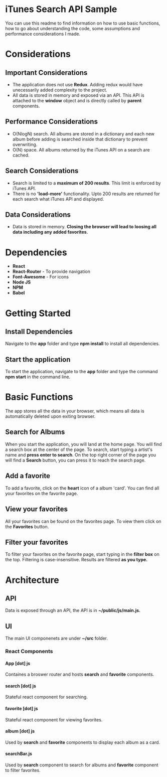 # iTunes Search API Sample

You can use this readme to find information on how to use basic functions, how to go about understanding the code, some assumptions and performance considerations I made.

# Considerations

## Important Considerations

 - The application does not use **Redux**. Adding redux would have unecessarily added complexity to the project.
 -  All data is stored in memory and exposed via an API. This API is attached to the **window** object and is directly called by **parent** components.

## Performance Considerations

 - O(NlogN) search. All albums are stored in a dictionary and each new album before adding is searched inside that dictionary to prevent overwriting.
 - O(N) space. All albums returned by the iTunes API on a search are cached. 

## Search Considerations

 - Search is limited to a **maximum of 200 results**. This limit is enforced by iTunes API. 
 - There is no **'load-more'** functionality. Upto 200 results are returned for each search what iTunes API and displayed.

## Data Considerations

 - Data is stored in memory. **Closing the browser will lead to loosing all data including any added favorites**. 
 
# Dependencies

 - **React** 
 - **React-Router** - To provide navigation
 - **Font-Awesome** - For icons
 -  **Node JS**
 -  **NPM**
 -  **Babel**
 
# Getting Started

## Install Dependencies

Navigate to the **app** folder and type **npm install** to install all dependencies.

## Start the application

To start the application, navigate to the **app** folder and type the command **npm start** in the command line.

# Basic Functions

The app stores all the data in your browser, which means all data is automatically deleted upon exiting browser.

## Search for Albums

When you start the application, you will land at the home page. You will find a search box at the center of the page. To search, start typing a artist's name and **press enter to search**. On the top right corner of the page you will find a **Search** button, you can press it to reach the search page. 

## Add a favorite

To add a favorite, click on the **heart** icon of a album 'card'. You can find all your favorites on the favorite page.

## View your favorites

All your favorites can be found on the favorites page. To view them click on the **Favorites** button. 

## Filter your favorites

To filter your favorites on the favorite page, start typing in the **filter box** on the top. Filtering is case-insensitive. Results are filtered **as you type.**

# Architecture

## API
Data is exposed through an API, the API is in  **~/public/js/main.js.**
 
## UI
The main UI componenets are under **~/src** folder.

### React Components

#### App [dot] js 
Containes a broswer router and hosts **search** and **favorite** components.

#### search [dot] js
Stateful react component for searching.

#### favorite [dot] js
Stateful react component for viewing favorites.

#### album [dot] js
Used by **search** and **favorite** components to display each album as a card.

#### searchBar.js
Used by **search** component to search for albums and **favorite** component to filter favorites.


```
